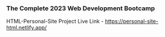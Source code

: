 ### The Complete 2023 Web Development Bootcamp

HTML-Personal-Site Project Live Link - https://personal-site-html.netlify.app/